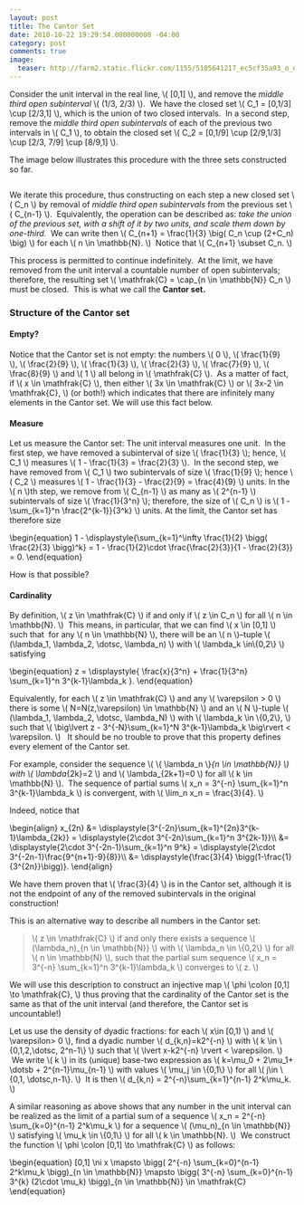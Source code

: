 ```yaml
---
layout: post
title: The Cantor Set
date: 2010-10-22 19:29:54.000000000 -04:00
category: post
comments: true
image:
  teaser: http://farm2.static.flickr.com/1155/5105641217_ec5cf35a93_o_d.jpg
---
```


Consider the unit interval in the real line, <span>\\( [0,1] \\)</span>, and remove the *middle third open subinterval* <span>\\( (1/3, 2/3) \\)</span>.  We have the closed set <span>\\( C_1 = [0,1/3] \cup [2/3,1] \\)</span>, which is the union of two closed intervals.  In a second step, remove the *middle third open subintervals* of each of the previous two intervals in <span>\\( C_1 \\)</span>, to obtain the closed set <span>\\( C_2 = [0,1/9] \cup [2/9,1/3] \cup [2/3, 7/9] \cup [8/9,1] \\)</span>.

The image below illustrates this procedure with the three sets constructed so far.

<img style="margin-rigth:auto; margin-left:auto;" title="Three steps into the Cantor set" src="http://farm2.static.flickr.com/1155/5105641217_ec5cf35a93_o_d.jpg" alt="" />

We iterate this procedure, thus constructing on each step a new closed set <span>\\( C_n \\)</span> by removal of *middle third open subintervals* from the previous set <span>\\( C_{n-1} \\)</span>.  Equivalently, the operation can be described as: *take the union of the previous set, with a shift of it by two units, and scale them down by one-third.*  We can write then <span>\\( C_{n+1} = \frac{1}{3} \big( C_n \cup (2+C_n) \big) \\)</span> for each <span>\\( n \in \mathbb{N}. \\)</span>  Notice that <span>\\( C_{n+1} \subset C_n. \\)</span>

This process is permitted to continue indefinitely.  At the limit, we have removed from the unit interval a countable number of open subintervals; therefore, the resulting set <span>\\( \mathfrak{C} = \cap_{n \in \mathbb{N}} C_n \\)</span> must be closed.  This is what we call the **Cantor set.**

### Structure of the Cantor set

#### Empty?

Notice that the Cantor set is not empty: the numbers <span>\\( 0 \\)</span>, <span>\\( \frac{1}{9} \\)</span>, <span>\\( \frac{2}{9} \\)</span>, <span>\\( \frac{1}{3} \\)</span>, <span>\\( \frac{2}{3} \\)</span>, <span>\\( \frac{7}{9} \\)</span>, <span>\\( \frac{8}{9} \\)</span> and <span>\\( 1 \\)</span> all belong in <span>\\( \mathfrak{C} \\)</span>.  As a matter of fact, if <span>\\( x \in \mathfrak{C} \\)</span>, then either <span>\\( 3x \in \mathfrak{C} \\)</span> or <span>\\( 3x-2 \in \mathfrak{C}, \\)</span> (or both!) which indicates that there are infinitely many elements in the Cantor set.  We will use this fact below.

#### Measure

Let us measure the Cantor set: The unit interval measures one unit.  In the first step, we have removed a subinterval of size <span>\\( \frac{1}{3} \\)</span>; hence, <span>\\( C_1 \\)</span> measures <span>\\( 1 - \frac{1}{3} = \frac{2}{3} \\)</span>.  In the second step, we have removed from <span>\\( C_1 \\)</span> two subintervals of size <span>\\( \frac{1}{9} \\)</span>; hence <span>\\( C_2 \\)</span> measures <span>\\( 1 - \frac{1}{3} - \frac{2}{9} = \frac{4}{9} \\)</span> units. In the <span>\\( n \\)</span>th step, we remove from <span>\\( C_{n-1} \\)</span> as many as <span>\\( 2^{n-1} \\)</span> subintervals of size <span>\\( \frac{1}{3^n} \\)</span>; therefore, the size of <span>\\( C_n \\)</span> is <span>\\( 1 - \sum_{k=1}^n \frac{2^{k-1}}{3^k} \\)</span> units.  At the limit, the Cantor set has therefore size

<div>
\begin{equation}
 1 - \displaystyle{\sum_{k=1}^\infty \frac{1}{2} \bigg( \frac{2}{3} \bigg)^k} = 1 - \frac{1}{2}\cdot \frac{\frac{2}{3}}{1 - \frac{2}{3}} = 0. 
 \end{equation}
</div>

How is that possible?

#### Cardinality

By definition, <span>\\( z \in \mathfrak{C} \\)</span> if and only if <span>\\( z \in C_n \\)</span> for all <span>\\( n \in \mathbb{N}. \\)</span>  This means, in particular, that we can find <span>\\( x \in [0,1] \\)</span> such that  for any <span>\\( n \in \mathbb{N} \\)</span>, there will be an <span>\\( n \\)</span>–tuple <span>\\( (\lambda_1, \lambda_2, \dotsc, \lambda_n) \\)</span> with <span>\\( \lambda_k \in\\{0,2\\} \\)</span> satisfying

<div>
\begin{equation}
 z = \displaystyle{ \frac{x}{3^n} + \frac{1}{3^n} \sum_{k=1}^n 3^{k-1}\lambda_k }. 
 \end{equation}
</div>

Equivalently, for each <span>\\( z \in \mathfrak{C} \\)</span> and any <span>\\( \varepsilon > 0 \\)</span> there is some <span>\\( N=N(z,\varepsilon) \in \mathbb{N} \\)</span> and an <span>\\( N \\)</span>-tuple <span>\\( (\lambda_1, \lambda_2, \dotsc, \lambda_N) \\)</span> with <span>\\( \lambda_k \in \\{0,2\\}, \\)</span> such that <span>\\( \big\lvert z - 3^{-N}\sum_{k=1}^N 3^{k-1}\lambda_k \big\rvert < \varepsilon. \\)</span>   It should be no trouble to prove that this property defines every element of the Cantor set.

For example, consider the sequence <span>\\( \\{ \lambda_n \\}_{n \in \mathbb{N}} \\)</span> with <span>\\( \lambda_{2k}=2 \\)</span> and <span>\\( \lambda_{2k+1}=0 \\)</span> for all <span>\\( k \in \mathbb{N} \\)</span>.  The sequence of partial sums <span>\\( x_n = 3^{-n} \sum_{k=1}^n 3^{k-1}\lambda_k \\)</span> is convergent, with <span>\\( \lim_n x_n = \frac{3}{4}. \\)</span>

Indeed, notice that

<div>
\begin{align} 
x_{2n} &= \displaystyle{3^{-2n}\sum_{k=1}^{2n}3^{k-1}\lambda_{2k}} = \displaystyle{2\cdot 3^{-2n}\sum_{k=1}^n 3^{2k-1}}\\
&= \displaystyle{2\cdot 3^{-2n-1}\sum_{k=1}^n 9^k} = \displaystyle{2\cdot 3^{-2n-1}\frac{9^{n+1}-9}{8}}\\
&= \displaystyle{\frac{3}{4} \bigg(1-\frac{1}{3^{2n}}\bigg)}.
\end{align}
</div>

We have them proven that <span>\\( \frac{3}{4} \\)</span> is in the Cantor set, although it is not the endpoint of any of the removed subintervals in the original construction!

This is an alternative way to describe all numbers in the Cantor set:

> \\( z \in \mathfrak{C} \\) if and only there exists a sequence \\( (\lambda\_n)\_{n \in \mathbb{N}} \\) with \\( \lambda_n \in \\{0,2\\} \\) for all \\( n \in \mathbb{N} \\), such that the partial sum sequence \\( x\_n = 3^{-n} \sum\_{k=1}^n 3^{k-1}\lambda_k \\) converges to \\( z. \\)

We will use this description to construct an injective map <span>\\( \phi \colon [0,1] \to \mathfrak{C}, \\)</span> thus proving that the cardinality of the Cantor set is the same as that of the unit interval (and therefore, the Cantor set is uncountable!)

Let us use the density of dyadic fractions: for each <span>\\( x\in [0,1) \\)</span> and <span>\\( \varepsilon> 0 \\)</span>, find a dyadic number <span>\\( d_{k,n}=k2^{-n} \\)</span> with <span>\\( k \in \\{0,1,2,\dotsc, 2^n-1\\} \\)</span> such that <span>\\( \lvert x-k2^{-n} \rvert < \varepsilon. \\)</span>  We write <span>\\( k \\)</span> in its (unique) base-two expression as <span>\\( k=\mu_0 + 2\mu_1+ \dotsb + 2^{n-1}\mu_{n-1} \\)</span> with values <span>\\( \mu_j \in \\{0,1\\} \\)</span> for all <span>\\( j\in \\{0,1, \dotsc,n-1\\}. \\)</span>  It is then <span>\\( d\_{k,n} = 2^{-n}\sum\_{k=1}^{n-1} 2^k\mu\_k. \\)</span>

A similar reasoning as above shows that any number in the unit interval can be realized as the limit of a partial sum of a sequence <span>\\( x_n = 2^{-n} \sum_{k=0}^{n-1} 2^k\mu_k \\)</span> for a sequence <span>\\( (\mu_n)_{n \in \mathbb{N}} \\)</span> satisfying <span>\\( \mu_k \in \\{0,1\\} \\)</span> for all <span>\\( k \in \mathbb{N}. \\)</span>  We construct the function <span>\\( \phi \colon [0,1] \to \mathfrak{C} \\)</span> as follows:

<div>
\begin{equation}
 [0,1] \ni x \mapsto \bigg( 2^{-n} \sum_{k=0}^{n-1} 2^k\mu_k \bigg)_{n \in \mathbb{N}} \mapsto \bigg( 3^{-n} \sum_{k=0}^{n-1} 3^{k} (2\cdot \mu_k) \bigg)_{n \in \mathbb{N}} \in \mathfrak{C}
 \end{equation}
</div>
